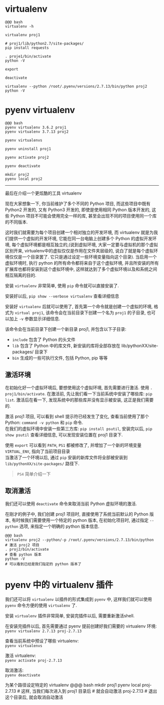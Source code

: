 # virtualenv
    @@@ bash
    virtualenv -h

    virtualenv proj1

    # proj1/lib/python2.7/site-packages/
    pip install requests

    . proje1/bin/activate
    python -V

    export

    deactivate

    virtualenv --python /root/.pyenv/versions/2.7.13/bin/python proj2
    python -V

# pyenv virtualenv
    @@@ bash
    pyenv virtualenv 3.6.2 proj1
    pyenv virtualenv 3.7.13 proj2

    pyenv virtualenvs

    pyenv uninstall proj1

    pyenv activate proj2

    pyenv deactivate

    mkdir proj2
    pyenv local proj2

---

最后在介绍一个更炫酷的工具 virtualenv

现在大家想象一下, 你当前维护了多个不同的 Python 项目, 而这些项目中既有 Python2 开发的, 又有 Python3 开发的, 即使是使用相同 Python 版本开发的, 这些 Python 项目不可能会使用完全一样的库, 甚至会出现不同的项目使用同一个库的不同版本.

这时我们就需要为每个项目创建一个相对独立的开发环境, 而 virtualenv 就是为我们提供一个虚拟的开发环境, 它能在同一台电脑上创建多个 Python 的虚拟开发环境, 每个虚拟环境都是相互独立的,(说到虚拟环境, 大家一定要与虚拟机的那个虚拟区别开来, virtualenv中的虚拟仅仅是作用在文件夹层级的, 说白了就是每个虚拟环境仅仅是一个目录罢了. 它只是通过设定一些环境变量指向这个目录). 当启用一个虚拟环境时, 执行 python 的所有命令都将来自于这个虚拟环境, 并且所安装的所有扩展库也都将安装到这个虚拟环境中, 这样就达到了多个虚拟环境以及和系统之间相互隔离的目的.

安装 `virtualenv` 非常简单, 使用 `pip` 命令就可以直接安装了.

安装好以后, `pip show --verbose virtualenv` 查看详细信息

安装好 `virtualenv` 后就可以使用了, 首先第一个命令就是创建一个虚拟的环境, 格式为 `virtual proj1`, 该命令会在当前目录下创建一个名为 `proj1` 的子目录, 也可以加上 `-v` 参数显示详细信息.

该命令会在当前目录下创建一个新目录 proj1, 并包含以下子目录:

- `include` 包含了 Python 的头文件
- `lib` 包含了 Python 中的库文件, 新安装的库将全部存放在 lib/pythonXX/site-packages/ 目录下
- `bin` 生成的一些可执行文件, 包括 Python, pip 等等

## 激活环境

在初始化好一个虚拟环境后, 要想使用这个虚拟环境, 首先需要进行激活. 使用 `. proj1/bin/activate`. 在激活前, 先让我们看一下当前系统中安装了哪些库: `pip list`. 激活后在看一下, 发现系统中的那些库并没有显示被安装, 这正是我们需要的.

激活 proj1 项目, 可以看到 shell 提示符已经发生了变化, 查看当前使用了那个 Python: `command -v python` 和 `pip` 命令.  
在我们的虚拟环境中安装一些第三方库: `pip install psutil`, 安装完以后, `pip show psutil` 查看详细信息, 可以发现安装位置在 proj1 目录下.

使用 `export` 可以看到 `PATH`, `PS1` 都被修改了, 并增加了一个新的环境变量 `VIRTUAL_ENV`, 指向了当前项目目录  
当激活了一个环境以后, 通过 `pip` 安装的新库文件将全部被安装到 `lib/pythonXX/site-packages/` 路径下.

> `PS4` 简单介绍一下

## 取消激活
我们还可以使用 `deactivate` 命令来取消当前 Python 虚拟环境的激活.

在刚才的例子中, 我们创建 proj1 项目时, 直接使用了系统当前默认的 Python 版本, 有时候我们需要使用一个特定的 python 版本, 在初始化项目时, 通过指定 `--python` 选项, 来指定一个明确的 python 版本信息.

    @@@ bash
    virtualenv proj2 --python/-p /root/.pyenv/versions/2.7.13/bin/python
    # 激活 proj2 项目
    . proj2/bin/activate
    # 查看 python 版本
    python -V
    # 可以看到已经是我们指定的 python 版本了

# pyenv 中的 virtualenv 插件
我们还可以将 `virtualenv` 以插件的形式集成到 `pyenv` 中, 这样我们就可以使用 `pyenv` 命令方便的使用 `virtualenv` 了.

安装 `virtualenv` 插件非常简单, 安装完插件以后, 需要重新激活shell.

在安装完插件以后, 首先需要通过 pyenv 提前创建好我们需要的 virtualenv 环境:  
`pyenv virtualenv 2.7.13 proj-2.7.13`

查看当前系统中预设了哪些 virtualenv:  
`pyenv virtualenvs`

激活 virtualenv:  
`pyenv activate proj-2.7.13`

取消激活:  
`pyenv deactivate`

为某个路径设定特定的 virtualenv
    @@@ bash
    mkdir proj1
    pyenv local proj-2.7.13
    # 这样, 当我们每次进入到 proj1 目录后
    # 就会自动激活 proj-2.7.13
    # 退出这个目录后, 就会取消自动激活